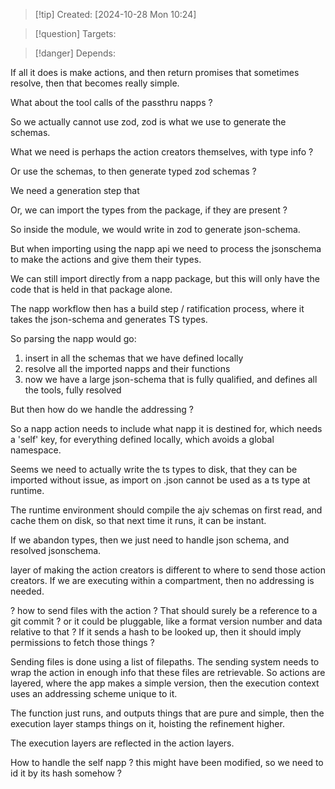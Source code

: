 
>[!tip] Created: [2024-10-28 Mon 10:24]

>[!question] Targets: 

>[!danger] Depends: 

If all it does is make actions, and then return promises that sometimes resolve, then that becomes really simple.

What about the tool calls of the passthru napps ?

So we actually cannot use zod, zod is what we use to generate the schemas.

What we need is perhaps the action creators themselves, with type info ?

Or use the schemas, to then generate typed zod schemas ?

We need a generation step that 

Or, we can import the types from the package, if they are present ?


So inside the module, we would write in zod to generate json-schema.

But when importing using the napp api we need to process the jsonschema to make the actions and give them their types.

We can still import directly from a napp package, but this will only have the code that is held in that package alone.

The napp workflow then has a build step / ratification process, where it takes the json-schema and generates TS types.

So parsing the napp would go:
1. insert in all the schemas that we have defined locally
2. resolve all the imported napps and their functions
3. now we have a large json-schema that is fully qualified, and defines all the tools, fully resolved

But then how do we handle the addressing ?

So a napp action needs to include what napp it is destined for, which needs a 'self' key, for everything defined locally, which avoids a global namespace.

Seems we need to actually write the ts types to disk, that they can be imported without issue, as import on .json cannot be used as a ts type at runtime.

The runtime environment should compile the ajv schemas on first read, and cache them on disk, so that next time it runs, it can be instant.

If we abandon types, then we just need to handle json schema, and resolved jsonschema.

layer of making the action creators is different to where to send those action creators.
If we are executing within a compartment, then no addressing is needed.

? how to send files with the action ?  That should surely be a reference to a git commit ? or it could be pluggable, like a format version number and data relative to that ?  If it sends a hash to be looked up, then it should imply permissions to fetch those things ?

Sending files is done using a list of filepaths.  The sending system needs to wrap the action in enough info that these files are retrievable.  So actions are layered, where the app makes a simple version, then the execution context uses an addressing scheme unique to it.

The function just runs, and outputs things that are pure and simple, then the execution layer stamps things on it, hoisting the refinement higher.

The execution layers are reflected in the action layers.

How to handle the self napp ?  this might have been modified, so we need to id it by its hash somehow ?